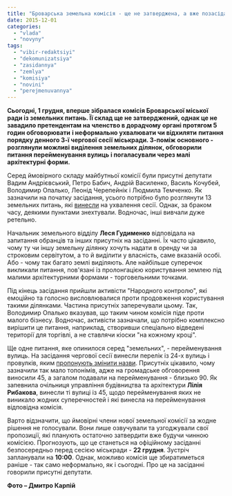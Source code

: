 ```yaml
---
title: "Броварська земельна комісія - ще не затверджена, а вже позасідала"
date: 2015-12-01
categories: 
  - "vlada"
  - "novyny"
tags: 
  - "vibir-redaktsiyi"
  - "dekomunizatsiya"
  - "zasidannya"
  - "zemlya"
  - "komisiya"
  - "novini"
  - "perejmenuvannya"
---
```


**Сьогодні, 1 грудня, вперше зібралася комісія Броварської міської ради із земельних питань. Її склад ще не затверджений, однак це не завадило претендентам на членство в дорадчому органі протягом 5 годин обговорювати** **і неформально ухвалювати чи відхиляти** **питання порядку денного 3-ї чергової сесії міськради. З-поміж основного - розглянули можливі виділення земельних ділянок, обговорили питання перейменування вулиць і погаласували через малі архітектурні форми.**

Серед ймовірного складу майбутньої комісії були присутні депутати Вадим Андрієвський, Петро Бабич, Андрій Василенко, Василь Кочубей, Володимир Опалько, Леонід Черепейнік і Людмила Темченко. Як зазначили на початку засідання, усього потрібно було розглянути 13 земельних питань, які [винесли](https://mpz.brovary.org/24-grudnya-vidbudetsya-3-ya-chergova-sesiya-brovarskoyi-miskrady/) на ухвалення сесії. Однак, за браком часу, деякими пунктами знехтували. Водночас, інші вивчали дуже ретельно.

Начальник земельного відділу **Леся Гудименко** відповідала на запитання обранців та інших присутніх на засіданні. Їх часто цікавило, чому ту чи іншу земельну ділянку хочуть надати в оренду чи за строковим сервітутом, а то й виділити у власність, саме вказаній особі. Або - чому так багато землі виділяють. Але найбільше суперечок викликали питання, пов'язані із пролонгацією користування землею під малими архітектурними формами - торговельними точками.

Під кінець засідання прийшли активісти "Народного контролю", які емоційно та голосно висловлювалися проти продовження користування такими ділянками. Частина присутніх заперечували цьому. Так, Володимир Опалько вказував, що таким чином комісія піде проти малого бізнесу. Водночас, активісти зазначали, що потрібно комплексно вирішити це питання, наприклад, створивши спеціально відведені території для торгівлі, а не ставлячи кіоски "на кожному кроці".

Ще одне питання, яке опинилося серед "земельних", - перейменування вулиць. На засідання чергової сесії винесли перелік із 24-х вулиць і провулків, яким [пропонують змінити назви](https://mpz.brovary.org/na-rozglyad-deputativ-vynesly-perejmenuvannya-24-h-brovarskyh-vulyts-i-provulkiv-spysok/). Присутніх цікавило, чому зазначили так мало топонімів, адже на громадське обговорення виносили 45, а загалом подавали на перейменування - близько 90. Як запевнила очільниця управління будівництва та архітектури **Лілія Рибакова**, винесли ті вулиці із 45, щодо перейменування яких не виникало жодних суперечностей і які винесла на перейменування відповідна комісія.

Варто відзначити, що ймовірні члени нової земельної комісії за жодне рішення не голосували. Вони лише озвучували та узгоджували свої пропозиції, які планують остаточно затвердити вже будучи чинною комісією. Прогнозують, що це станеться на офіційному засіданні безпосередньо перед сесією міськради - **22 грудня**. Зустріч запланували на **10:00**. Однак, можливо комісія ще збиратиметься раніше - так само неформально, як і сьогодні. Про це на засіданні говорили присутні депутати.

**Фото – Дмитро Карпій**

